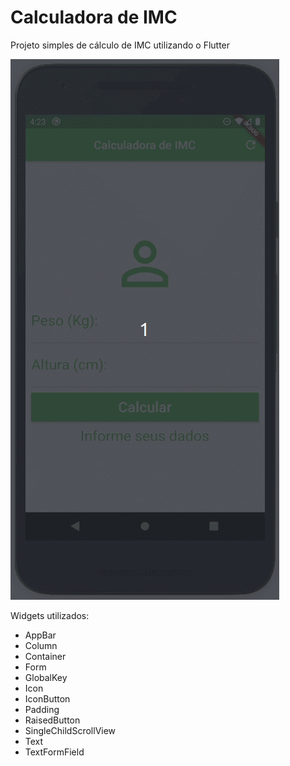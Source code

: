 # Calculadora de IMC

Projeto simples de cálculo de IMC utilizando o Flutter

![App](imc.gif)

Widgets utilizados:
* AppBar
* Column
* Container
* Form
* GlobalKey
* Icon
* IconButton
* Padding
* RaisedButton
* SingleChildScrollView
* Text
* TextFormField
